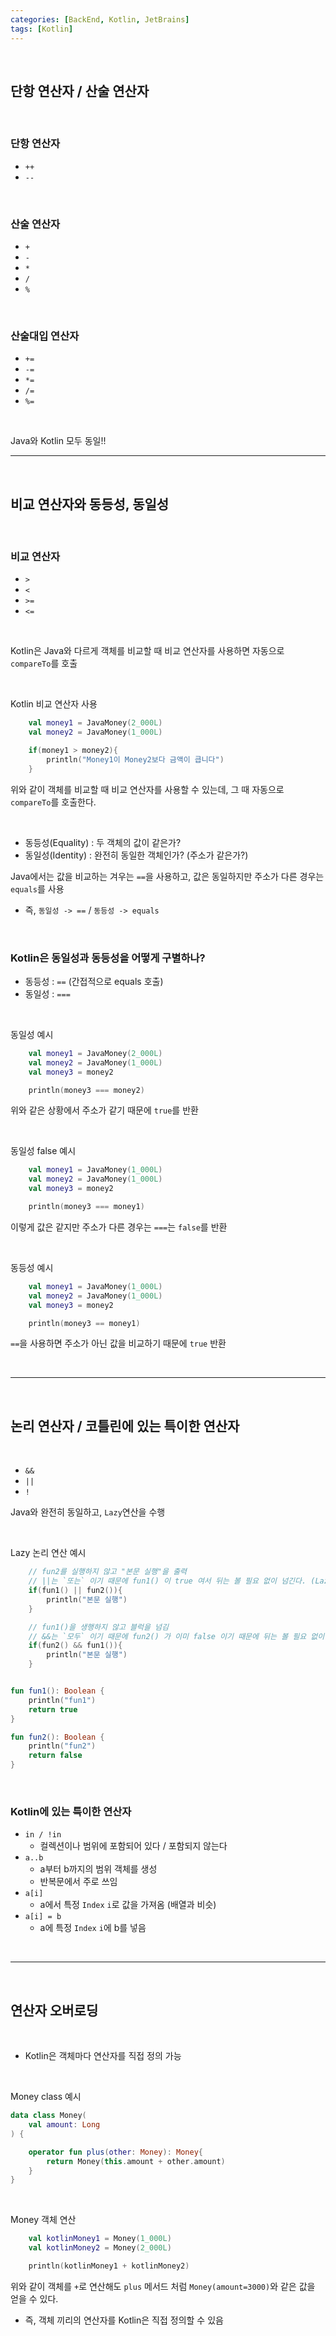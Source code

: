 ```yaml
---
categories: [BackEnd, Kotlin, JetBrains]
tags: [Kotlin]
---
```


<br>

## 단항 연산자 / 산술 연산자

<br>

### 단항 연산자
- `++`
- `--`

<br>

### 산술 연산자
- `+`
- `-`
- `*`
- `/`
- `%`

<br>

### 산술대입 연산자
- `+=`
- `-=`
- `*=`
- `/=`
- `%=`

<br>

Java와 Kotlin 모두 동일!!

---

<br>

## 비교 연산자와 동등성, 동일성

<br>

### 비교 연산자
- `>`
- `<`
- `>=`
- `<=`

<br>

Kotlin은 Java와 다르게 객체를 비교할 때 비교 연산자를 사용하면 자동으로 `compareTo`를 호출

<br>

Kotlin 비교 연산자 사용
```kotlin
    val money1 = JavaMoney(2_000L)
    val money2 = JavaMoney(1_000L)

    if(money1 > money2){
        println("Money1이 Money2보다 금액이 큽니다")
    }
```
위와 같이 객체를 비교할 때 비교 연산자를 사용할 수 있는데, 그 때 자동으로 `compareTo`를 호출한다.

<br>

- 동등성(Equality) : 두 객체의 값이 같은가?
- 동일성(Identity) : 완전히 동일한 객체인가? (주소가 같은가?)

Java에서는 값을 비교하는 겨우는 `==`을 사용하고, 값은 동일하지만 주소가 다른 경우는 `equals`를 사용
 - 즉, `동일성 -> ==` / `동등성 -> equals` 

<br>

### Kotlin은 동일성과 동등성을 어떻게 구별하나?
- 동등성 : `==` (간접적으로 equals 호출)
- 동일성 : `===`

<br>

동일성 예시
```kotlin
    val money1 = JavaMoney(2_000L)
    val money2 = JavaMoney(1_000L)
    val money3 = money2

    println(money3 === money2)
```
위와 같은 상황에서 주소가 같기 때문에 `true`를 반환

<br>

동일성 false 예시
```kotlin
    val money1 = JavaMoney(1_000L)
    val money2 = JavaMoney(1_000L)
    val money3 = money2

    println(money3 === money1)
```
이렇게 값은 같지만 주소가 다른 경우는 `===`는 `false`를 반환

<br>

동등성 예시
```kotlin
    val money1 = JavaMoney(1_000L)
    val money2 = JavaMoney(1_000L)
    val money3 = money2

    println(money3 == money1)
```
`==`을 사용하면 주소가 아닌 값을 비교하기 때문에 `true` 반환

<br>

---

<br>

## 논리 연산자 / 코틀린에 있는 특이한 연산자

<br>

- `&&`
- `||`
- `!`

Java와 완전히 동일하고, `Lazy`연산을 수행

<br>

Lazy 논리 연산 예시
```kotlin
    // fun2를 실행하지 않고 "본문 실행"을 출력
    // ||는 `또는` 이기 때문에 fun1() 이 true 여서 뒤는 볼 필요 없이 넘긴다. (Lazy 연산)
    if(fun1() || fun2()){
        println("본문 실행")
    }

    // fun1()을 생행하지 않고 블럭을 넘김
    // &&는 `모두` 이기 때문에 fun2() 가 이미 false 이기 때문에 뒤는 볼 필요 없이 넘긴다. (Lazy 연산)
    if(fun2() && fun1()){
        println("본문 실행")
    }


fun fun1(): Boolean {
    println("fun1")
    return true
}

fun fun2(): Boolean {
    println("fun2")
    return false
}
```

<br>

### Kotlin에 있는 특이한 연산자

- `in / !in`
  - 컬렉션이나 범위에 포함되어 있다 / 포함되지 않는다
- `a..b`
  - a부터 b까지의 범위 객체를 생성
  - 반복문에서 주로 쓰임
- `a[i]`
  - a에서 특정 `Index` `i`로 값을 가져옴 (배열과 비슷)
- `a[i] = b`
  - a에 특정 `Index` `i`에 b를 넣음

<br>

---

<br>

## 연산자 오버로딩

<br>

- Kotlin은 객체마다 연산자를 직접 정의 가능

<br>

Money class 예시
```kotlin
data class Money(
    val amount: Long
) {

    operator fun plus(other: Money): Money{
        return Money(this.amount + other.amount)
    }
}
```

<br>

Money 객체 연산
```kotlin
    val kotlinMoney1 = Money(1_000L)
    val kotlinMoney2 = Money(2_000L)

    println(kotlinMoney1 + kotlinMoney2)
```
위와 같이 객체를 `+`로 연산해도 `plus` 메서드 처럼 `Money(amount=3000)`와 같은 값을 얻을 수 있다.
- 즉, 객체 끼리의 연산자를 Kotlin은 직접 정의할 수 있음




